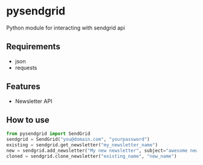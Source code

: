 pysendgrid
==========

Python module for interacting with sendgrid api

Requirements
------------

* json
* requests

Features
--------

* Newsletter API

How to use
----------

```python
from pysendgrid import SendGrid
sendgrid = SendGrid("you@domain.com", "yourpassword")
existing = sendgrid.get_newsletter("my_newsletter_name")
new = sendgrid.add_newsletter("My new newsletter", subject="awesome news", body="<html>...</html>")
cloned = sendgrid.clone_newsletter("existing_name", "new_name")
```



